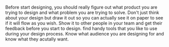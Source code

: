 Before start designing, you should really figure out what product you
are trying to design and what problem you are trying to solve. Don't just
think about your design but draw it out so you can actually see it on paper
to see if it will flow as you wish. Show it to other people in your team 
and get their feedback before you start to design. find handy tools that 
you like to use during your design process. Know what audience you are
designing for and know what they acutally want. 